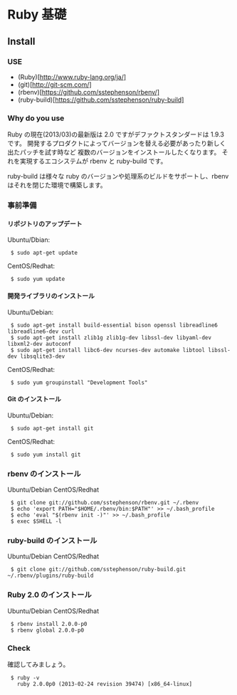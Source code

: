 Ruby 基礎
====================================================================

Install
--------------------------------------------------------------------

### USE ###

 * (Ruby)[http://www.ruby-lang.org/ja/]
 * (git)[http://git-scm.com/]
 * (rbenv)[https://github.com/sstephenson/rbenv/]
 * (ruby-build)[https://github.com/sstephenson/ruby-build]

### Why do you use ###

 Ruby の現在(2013/03)の最新版は 2.0 ですがデファクトスタンダードは 1.9.3 です。
 開発するプロダクトによってバージョンを替える必要があったり新しく出たパッチを試す時など
 複数のバージョンをインストールしたくなります。
 それを実現するエコシステムが rbenv と ruby-build です。

 ruby-build は様々な ruby のバージョンや処理系のビルドをサポートし、rbenv はそれを閉じた環境で構築します。

### 事前準備 ###

#### リポジトリのアップデート ####

Ubuntu/Dbian:

```shell
 $ sudo apt-get update
```

CentOS/Redhat:

```shell
 $ sudo yum update
```

#### 開発ライブラリのインストール ####

Ubuntu/Debian:

```shell
 $ sudo apt-get install build-essential bison openssl libreadline6 libreadline6-dev curl
 $ sudo apt-get install zlib1g zlib1g-dev libssl-dev libyaml-dev libxml2-dev autoconf
 $ sudo apt-get install libc6-dev ncurses-dev automake libtool libssl-dev libsqlite3-dev
```

CentOS/Redhat:

```shell
 $ sudo yum groupinstall "Development Tools"
```

#### Git のインストール ####

Ubuntu/Debian:

```shell
 $ sudo apt-get install git
```

CentOS/Redhat:

```shell
 $ sudo yum install git
```

### rbenv のインストール ###

Ubuntu/Debian CentOS/Redhat

```shell
 $ git clone git://github.com/sstephenson/rbenv.git ~/.rbenv
 $ echo 'export PATH="$HOME/.rbenv/bin:$PATH"' >> ~/.bash_profile
 $ echo 'eval "$(rbenv init -)"' >> ~/.bash_profile
 $ exec $SHELL -l
```

### ruby-build のインストール ###

Ubuntu/Debian CentOS/Redhat

```shell
 $ git clone git://github.com/sstephenson/ruby-build.git ~/.rbenv/plugins/ruby-build
```

### Ruby 2.0 のインストール ###

Ubuntu/Debian CentOS/Redhat

```shell
 $ rbenv install 2.0.0-p0
 $ rbenv global 2.0.0-p0
```

### Check ###

確認してみましょう。

```shell
 $ ruby -v
   ruby 2.0.0p0 (2013-02-24 revision 39474) [x86_64-linux]
```

